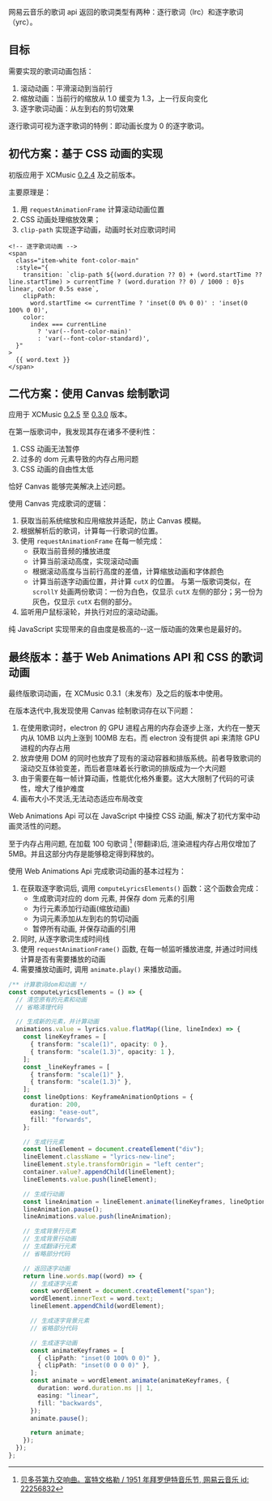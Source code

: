 网易云音乐的歌词 api 返回的歌词类型有两种：逐行歌词（lrc）和逐字歌词（yrc）。

## 目标

需要实现的歌词动画包括：

1. 滚动动画：平滑滚动到当前行
2. 缩放动画：当前行的缩放从 1.0 缓变为 1.3，上一行反向变化
3. 逐字歌词动画：从左到右的剪切效果

逐行歌词可视为逐字歌词的特例：即动画长度为 0 的逐字歌词。

## 初代方案：基于 CSS 动画的实现

初版应用于 XCMusic [0.2.4](https://github.com/yiktllw/XCMusic/releases/tag/0.2.4) 及之前版本。

主要原理是：

1. 用 `requestAnimationFrame` 计算滚动动画位置
2. CSS 动画处理缩放效果；
3. `clip-path` 实现逐字动画，动画时长对应歌词时间

```vue
<!-- 逐字歌词动画 -->
<span
  class="item-white font-color-main"
  :style="{
    transition: `clip-path ${(word.duration ?? 0) + (word.startTime ?? line.startTime) > currentTime ? (word.duration ?? 0) / 1000 : 0}s linear, color 0.5s ease`,
    clipPath:
      word.startTime <= currentTime ? 'inset(0 0% 0 0)' : 'inset(0 100% 0 0)',
    color:
      index === currentLine
        ? 'var(--font-color-main)'
        : 'var(--font-color-standard)',
  }"
>
  {{ word.text }}
</span>
```

## 二代方案：使用 Canvas 绘制歌词

应用于 XCMusic [0.2.5](https://github.com/yiktllw/XCMusic/releases/tag/0.2.5) 至 [0.3.0](https://github.com/yiktllw/XCMusic/releases/tag/0.3.0) 版本。

在第一版歌词中，我发现其存在诸多不便利性：

1. CSS 动画无法暂停
2. 过多的 dom 元素导致的内存占用问题
3. CSS 动画的自由性太低

恰好 Canvas 能够完美解决上述问题。

使用 Canvas 完成歌词的逻辑：

1. 获取当前系统缩放和应用缩放并适配，防止 Canvas 模糊。
1. 根据解析后的歌词，计算每一行歌词的位置。
1. 使用 `requestAnimationFrame` 在每一帧完成：
   - 获取当前音频的播放进度
   - 计算当前滚动高度，实现滚动动画
   - 根据滚动高度与当前行高度的差值，计算缩放动画和字体颜色
   - 计算当前逐字动画位置，并计算 `cutX` 的位置。
     与第一版歌词类似，在 `scrollY` 处画两份歌词：一份为白色，仅显示 `cutX` 左侧的部分；另一份为灰色，仅显示 `cutX` 右侧的部分。
1. 监听用户鼠标滚轮，并执行对应的滚动动画。

纯 JavaScript 实现带来的自由度是极高的--这一版动画的效果也是最好的。

## 最终版本：基于 Web Animations API 和 CSS 的歌词动画

最终版歌词动画，在 XCMusic 0.3.1（未发布）及之后的版本中使用。

在版本迭代中,我发现使用 Canvas 绘制歌词存在以下问题：

1. 在使用歌词时，electron 的 GPU 进程占用的内存会逐步上涨，大约在一整天内从 10MB 以内上涨到 100MB 左右。而 electron 没有提供 api 来清除 GPU 进程的内存占用
2. 放弃使用 DOM 的同时也放弃了现有的滚动容器和排版系统。前者导致歌词的滚动交互体验变差，而后者意味着长行歌词的排版成为一个大问题
3. 由于需要在每一帧计算动画，性能优化格外重要。这大大限制了代码的可读性，增大了维护难度
4. 画布大小不灵活,无法动态适应布局改变

Web Animations Api 可以在 JavaScript 中操控 CSS 动画, 解决了初代方案中动画灵活性的问题。

至于内存占用问题, 在加载 100 句歌词 [^1] (带翻译)后, 渲染进程内存占用仅增加了 5MB。并且这部分内存是能够稳定得到释放的。

使用 Web Animations Api 完成歌词动画的基本过程为：

1. 在获取逐字歌词后, 调用 `computeLyricsElements()` 函数：这个函数会完成：
   - 生成歌词对应的 dom 元素, 并保存 dom 元素的引用
   - 为行元素添加行动画(缩放动画)
   - 为词元素添加从左到右的剪切动画
   - 暂停所有动画, 并保存动画的引用
2. 同时, 从逐字歌词生成时间线
3. 使用 `requestAnimationFrame()` 函数, 在每一帧监听播放进度, 并通过时间线计算是否有需要播放的动画
4. 需要播放动画时, 调用 `animate.play()` 来播放动画。

```typescript
/** 计算歌词dom和动画 */
const computeLyricsElements = () => {
  // 清空原有的元素和动画
  // 省略清理代码

  // 生成新的元素，并计算动画
  animations.value = lyrics.value.flatMap((line, lineIndex) => {
    const lineKeyframes = [
      { transform: "scale(1)", opacity: 0 },
      { transform: "scale(1.3)", opacity: 1 },
    ];
    const _lineKeyframes = [
      { transform: "scale(1)" },
      { transform: "scale(1.3)" },
    ];
    const lineOptions: KeyframeAnimationOptions = {
      duration: 200,
      easing: "ease-out",
      fill: "forwards",
    };

    // 生成行元素
    const lineElement = document.createElement("div");
    lineElement.className = "lyrics-new-line";
    lineElement.style.transformOrigin = "left center";
    container.value?.appendChild(lineElement);
    lineElements.value.push(lineElement);

    // 生成行动画
    const lineAnimation = lineElement.animate(lineKeyframes, lineOptions);
    lineAnimation.pause();
    lineAnimations.value.push(lineAnimation);

    // 生成背景行元素
    // 生成背景行动画
    // 生成翻译行元素
    // 省略部分代码

    // 返回逐字动画
    return line.words.map((word) => {
      // 生成逐字元素
      const wordElement = document.createElement("span");
      wordElement.innerText = word.text;
      lineElement.appendChild(wordElement);

      // 生成逐字背景元素
      // 省略部分代码

      // 生成逐字动画
      const animateKeyframes = [
        { clipPath: "inset(0 100% 0 0)" },
        { clipPath: "inset(0 0 0 0)" },
      ];
      const animate = wordElement.animate(animateKeyframes, {
        duration: word.duration.ms || 1,
        easing: "linear",
        fill: "backwards",
      });
      animate.pause();

      return animate;
    });
  });
};
```

[^1]: [贝多芬第九交响曲。富特文格勒 / 1951 年拜罗伊特音乐节, 网易云音乐 id: 22256832](https://music.163.com/song?id=22256832)
